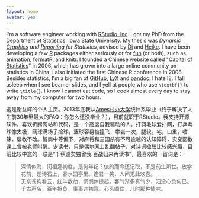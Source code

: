 ```yaml
---
layout: home
avatar: yes
---
```


I'm a software engineer working with [RStudio, Inc](http://www.rstudio.com).
I got my PhD from the Department of Statistics, Iowa State University. My
thesis was _Dynamic [Graphics](http://cranvas.org) and [Reporting](/knitr)
for Statistics_, advised by [Di](http://dicook.public.iastate.edu) and
[Heike](http://hofmann.public.iastate.edu). I have been developing a few
[R](http://www.r-project.org) packages either seriously or for
[fun](http://cran.r-project.org/package=fun) (or both), such as
[animation](/animation), [formatR](/formatR), and [knitr](/knitr). I founded
a Chinese website called "[Capital of Statistics](http://cos.name)" in 2006,
which has grown into a large online community on statistics in China. I also
initiated the first Chinese R conference in 2008. Besides statistics, I'm a
big fan of [GitHub](https://ablejec.github.io), [LyX](http://www.lyx.org) and
[pandoc](http://johnmacfarlane.net/pandoc/). I hate IE. I fall asleep when I
see beamer slides, and I yell at people who use `\textbf{}` to write
`\title{}`. I know I cannot eat code, so I cook almost every day to stay
away from my computer for two hours.

这是谢益辉的个人主页。2013年底我从[Ames村办大学](http://www.iastate.edu)统计系毕业（终于解决了人生前30年里最大的FAQ：你怎么还没毕业？），目前就职于RStudio。我支持开源软件，喜欢折腾网站和代码，是一个高度自我驱动的人。打羽毛球爱扑网，打乒乓球像太极，网球满场子捡球，篮球容易被撞飞，攀岩一次，腿软。宅，口重，嗜辣，屡教不改。智商中等偏下，对麻将和三国杀有不可逾越的认知障碍，实变函数课上曾被老师叫醒。少读书，只是偶尔网上乱翻帖子，对诗词楹联比较感兴趣，目前比较中意的一联是“千秋邈矣独留我 百战归来再读书”，最喜欢的一首词是：

> 深情似海，问相逢初度，是何年纪？依约而今还记取，不是前生夙世。放学花前，题诗石上，春水园亭里。逢君一笑，人间无此欢喜。  
> 无奈苍狗看云，红羊数劫，惘惘休提起。客气渐多真气少，汨没心灵何已。千古声名，百年担负，事事违初意。心头阁住，儿时那种情味。

